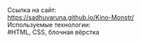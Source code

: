 Ссылка на сайт:
<br>
https://sadhuvaruna.github.io/Kino-Monstr/
<br>
Используемые технологии:
<br>
#HTML, CSS, блочная вёрстка
